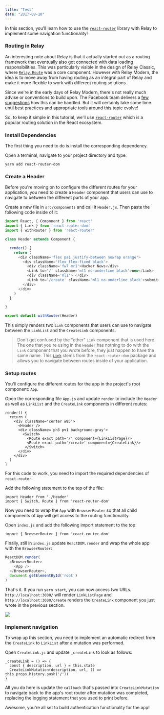 ```yaml
---
title: "Test"
date: "2017-08-10"
---
```


In this section, you'll learn how to use the [`react-router`](https://github.com/ReactTraining/react-router) library with Relay to implement some navigation functionality!

### Routing in Relay

An interesting note about Relay is that it actually started out as a routing framework that eventually also got connected with data loading responsibilities. This was particularly visible in the design of Relay Classic, where [`Relay.Route`](https://facebook.github.io/relay/docs/api-reference-relay-route.html) was a core component. However with Relay Modern, the idea is to move away from having routing as an integral part of Relay and make it more flexible to work with different routing solutions.

Since we're in the early days of Relay Modern, there's not really much advise or conventions to build upon. The Facebook team delivers a [few suggestions](https://facebook.github.io/relay/docs/routing.html) how this can be handled. But it will certainly take some time until best practices and appropriate tools around this topic evolve!

So, to keep it simple in this tutorial, we'll use [`react-router`](https://github.com/ReactTraining/react-router) which is a popular routing solution in the React ecosystem.

### Install Dependencies

The first thing you need to do is install the corresponding dependency.

<Instruction>

Open a terminal, navigate to your project directory and type:

```bash(path=".../hackernews-react-relay")
yarn add react-router-dom
```

</Instruction>


### Create a Header

Before you're moving on to configure the different routes for your application, you need to create a `Header` component that users can use to navigate to between the different parts of your app.

Create a new file in `src/components` and call it `Header.js`. Then paste the following code inside of it:

```js
import React, { Component } from 'react'
import { Link } from 'react-router-dom'
import { withRouter } from 'react-router'

class Header extends Component {

  render() {
    return (
      <div className='flex pa1 justify-between nowrap orange'>
        <div className='flex flex-fixed black'>
          <div className='fw7 mr1'>Hacker News</div>
          <Link to='/' className='ml1 no-underline black'>new</Link>
          <div className='ml1'>|</div>
          <Link to='/create' className='ml1 no-underline black'>submit</Link>
        </div>
      </div>
    )
  }

}

export default withRouter(Header)
```

This simply renders two `Link` components that users can use to navigate between the `LinkList` and the `CreateLink` components.

> Don't get confused by the "other" `Link` component that is used here. The one that you're using in the `Header` has nothing to do with the `Link` component that you wrote before, they just happen to have the same name. This [`Link`](https://github.com/ReactTraining/react-router/blob/master/packages/react-router-dom/docs/api/Link.md) stems from the `react-router-dom` package and allows you to navigate between routes inside of your application.

### Setup routes

You'll configure the different routes for the app in the project's root component: `App`.

<Instruction>

Open the corresponding file `App.js` and update `render` to include the `Header` as well as `LinkList` and the `CreateLink` components in different routes:

```js(path=".../hackernews-react-relay/src/components/App.js")
render() {
  return (
    <div className='center w85'>
      <Header />
      <div className='ph3 pv1 background-gray'>
        <Switch>
          <Route exact path='/' component={LinkListPage}/>
          <Route exact path='/create' component={CreateLink}/>
         </Switch>
      </div>
    </div>
  )
}
```

</Instruction>


For this code to work, you need to import the required dependencies of `react-router`.

<Instruction>

Add the following statement to the top of the file:

```js(path=".../hackernews-react-relay/src/components/App.js")
import Header from './Header'
import { Switch, Route } from 'react-router-dom'
```

</Instruction>

Now you need to wrap the `App` with `BrowserRouter` so that all child components of `App` will get access to the routing functionality.

<Instruction>

Open `index.js` and add the following import statement to the top:

```js(path=".../hackernews-react-relay/src/index.js")
import { BrowserRouter } from 'react-router-dom'
```

</Instruction>

<Instruction>

Finally, still in `index.js` update `ReactDOM.render` and wrap the whole app with the `BrowserRouter`:

```js
ReactDOM.render(
  <BrowserRouter>
    <App />
  </BrowserRouter>,
  document.getElementById('root')
)
```

</Instruction>

That's it. If you run `yarn start`, you can now access two URLs. `http://localhost:3000/` will render `LinkListPage` and `http://localhost:3000/create` renders the `CreateLink` component you just wrote in the previous section.

![](http://imgur.com/I16JzwW.png)

### Implement navigation

To wrap up this section, you need to implement an automatic redirect from the `CreateLink` to `LinkList` after a mutation was performed.

<Instruction>

Open `CreateLink.js` and update `_createLink` to look as follows:

```js(path=".../hackernews-react-relay/src/components/CreateLink.js")
_createLink = () => {
  const { description, url } = this.state
  CreateLinkMutation(description, url, () => this.props.history.push('/'))
}
```

<Instruction>

All you do here is update the `callback` that's passed into `CreateLinkMutation` to navigate back to the app's root router after mutation was completed, replacing the logging statement that you used to print before.

Awesome, you're all set to build authentication functionality for the app!
